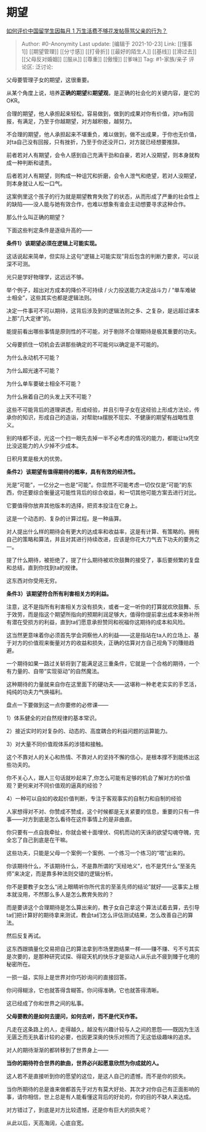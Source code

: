 # 期望
[如何评价中国留学生因每月 1 万生活费不够花发帖辱骂父亲的行为？](https://www.zhihu.com/question/493072693/answer/2180934136)

> Author: #0-Anonymity
> Last update: [编辑于 2021-10-23]
> Link: [[懂事 1]] [[期望管理]] [[分寸感]] [[打骨折]] [[最好的陌生人]] [[基线]] [[滑过去]] [[父母反对婚姻]] [[服从]] [[尊重]] [[傲慢]] [[爹味]]
> Tag: #1-家族/亲子
> 评论区:
> 泛讨论:

父母要管理子女的期望，这很重要。

从某个角度上说，培养**正确的期望**和**期望观**，是正确的社会化的关键内容，是它的OKR。

合理的期望，他人承担起来轻松，容易做到，做到的成果对你有价值，对ta有回报，有满足，乃至于你越期望，对方越积极，越努力。

不合理的期望，他人承担起来不堪重负，难以做到，做不出成果，于你也无价值，对ta自己没有回报，只有挫折，乃至于你还没开口，对方就已经想要推辞。

前者若对人有期望，会令人感到自己充满干劲和自豪，若对人没期望，则本身就构成一种判断和谴责。

后者若对人有期望，则构成一种诅咒和折磨，会令人泄气和绝望，若对人没期望，则本身就让人松一口气。

这案例里这个孩子的行为就是期望教育失败了的状态，从而形成了严重的社会性上的缺陷——没人能与她有效合作，也难以想象有谁会主动想要寻求这种合作。

那么什么叫正确的期望？

下面这些判定条件是逐级升高的——

**条件1）该期望必须在逻辑上可能实现。**

这话说起来简单，但实际上这句“逻辑上可能实现”背后包含的判断力要求，可以说深不可测。

光只是学好物理学，这远远不够。

举个例子，超出对方成本的降价不可持续 / 火力投送能力决定战斗力 / “单车难破士相全”，这些其实也都是逻辑法则。

决定一件事可不可以期待，这背后涉及到的逻辑法则之多、之复杂，是远超过课本上那“几大定律”的。

能提前看出哪些事情是原则性的不可能，对于剔除不合理期待是极其重要的功夫。

父母要抓住一切机会去讲那些确定的不可能何以确定是不可能的。

为什么永动机不可能？

为什么超光速不可能？

为什么单车要破士相全不可能？

为什么揪着自己的头发上天不可能？

这些不可能背后的道理讲透，形成经验，并且引导子女在这经验上形成方法论，传承你的知识，形成自己的造诣，对帮助ta摆脱不现实、不健康的期望有战略性意义。

别的啥都不谈，光这一个扫一眼先去掉一半不必考虑的情况的能力，都能让ta凭空比没这能力的人少掉不少成本。

日积月累是极大的优势。

**条件2）该期望有值得期待的概率，具有有效的经济性。**

光是“可能”，一亿分之一也是“可能”。你显然不可能考虑一切仅仅是“可能”的东西，你还要综合衡量这可能性背后的综合收益，和一切其他可能方案去进行对比。

它要值得你放弃其他版本的选择，把资本投注在它身上。

这是一个动态的、复杂的计算过程。是一种庙算。

对人提出什么样的期待会有更大的达成率和收益率，这是有计算、有策略的。拥有自己的策略和算法，并且对其进行持续改进，应该是你花大力气去下功夫的要务之一。

提了什么期待，被拒绝了，提了什么期待被欢欣鼓舞的接受了，事后要频繁的复盘和总结，直到你找到ta的规律。

这东西对你受用无穷。

**条件3）该期望符合所有利害相关方的利益。**

注意，这不是指所有利害相关方没有损失，或者一定一听你的打算就欢欣鼓舞、乐于效劳，而是指这个期望所指向的预期利润足够大，值得你提前拿出成本来弥补所有潜在受损方的利益，直到ta们愿意承担赞同和祝福你这期待的成本和风险。

这当然更意味着你必须首先学会洞察他人的利益——这是指站在ta人的立场上、基于对方的价值观来衡量对方的收益和损失，正确的估算对方自己视角下的賺赔趋避。

一个期待如果一路过关斩将到了能满足这三重条件，它就是一个合格的期待，一个有力量的、自带“实现驱动”的自然魔法。

这种期待的力量就来自你在这里面下的硬功夫——这堪称一种老老实实的手艺活，纯纯的功夫力气换福利。

盘点一下要做到这一点你要修的必修课——

1）体系健全的对自然规律的基本常识。

2）接近实时的对复杂的、动态的、高度耦合的利益问题的运算能力。

3）对大量不同价值观体系的涉猎和接触。

这个不靠对人的关心和热情、不靠对人的坚持不懈的信心，是根本撑不到能练出这些功夫的。

你不关心人，跟人三句话就吵起来了,你怎么可能有足够的机会了解对方的价值观？更何来对不同价值观的逼真的经验？

4）一种可以自如的收起价值判断，专注于客观事实的自制力和自制的经验

人家想得对不对、你赞成不赞成，这个时候都是无关紧要的信息，重要的只有一件事——对方到底是怎么看待在这件事情上的是非曲直。

你只要有一点自我牵扯，你就会被十面埋伏、伺机而动的天诛的欲望勾魂夺魄，完全忘了自己到底是在干嘛。

这些功夫，只能是父母一个案例一个案例、一个练习一个练习的“喂”出来的。

你该期待什么，不该期待什么，不是靠所谓的“天经地义”，也不是凭什么“至圣先师”来决定，而是靠多种法则交错的逻辑分析。

你不是要教子女怎么“闭上眼睛听你所代言的至圣先师的结论”就好——这事实上根本就没用，不然那么多人是怎么教育失败的？

而是要讲这个合理期待是怎么算出来的，教子女自己拿这个算法试着去算，去引导ta们把计算好的期待拿来测试，教会ta们怎么评估测试结果，怎么改善自己的算法。

然后反复再试。

这东西跟搞量化交易把自己的算法拿到市场里跑结果一样——赚不赚、亏不亏其实是次要的，是那种研究试探、得窥天机的快乐才是驱动人从乐此不疲到臻于化境的秘密所在。

一损一益，实际上是世界对你巧妙询问的直接回答。

你问得糊涂，它也就答得含糊答。你问得准确，它也就答得清晰。

这已经成了你和世界之间的私事。

**父母要教的是如何去提问，如何去听，而不是代天作答。**

凡走在这条路上的人，走得越久，越没有兴趣计较与人之间的恩怨——既因为生活无匮乏而无执着计较的必要，也因更深奥的快乐对照而了无这低级趣味的追求。

对人的期待渐渐的都转移到了世界身上——

**当你的期待符合世界的款曲，世界必兴起愿意欣然为你成就的人。**

这人若不是直接听到你的愿望的这位，是这人自己的遗憾，而不是你的损失。

当你所期待的总是谁来做都首先于对方有莫大好处、其次才对你自己有正面影响的事，请你相信，世上总是有人能看懂这背后的好处的，你的目的不缺人来达成。

对方错过了，到底是对方比较遗憾，还是你有巨大的损失呢？

从此以后，天高海阔，心底自宽。
